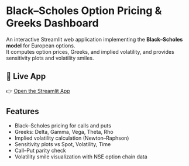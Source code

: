 # Black–Scholes Option Pricing & Greeks Dashboard

An interactive Streamlit web application implementing the **Black–Scholes model** for European options.  
It computes option prices, Greeks, and implied volatility, and provides sensitivity plots and volatility smiles.

## 🚀 Live App
👉 [Open the Streamlit App](https://bsm-option-pricing.streamlit.app/)

## Features
- Black–Scholes pricing for calls and puts
- Greeks: Delta, Gamma, Vega, Theta, Rho
- Implied volatility calculation (Newton–Raphson)
- Sensitivity plots vs Spot, Volatility, Time
- Call–Put parity check
- Volatility smile visualization with NSE option chain data